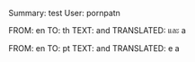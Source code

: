 Summary: test
User: pornpatn

FROM: en TO: th
TEXT:  and 
TRANSLATED: และ a

FROM: en TO: pt
TEXT:  and 
TRANSLATED: e a
